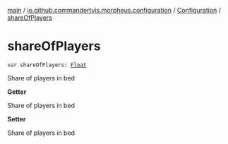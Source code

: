 [main](../../index.md) / [io.github.commandertvis.morpheus.configuration](../index.md) / [Configuration](index.md) / [shareOfPlayers](./share-of-players.md)

# shareOfPlayers

`var shareOfPlayers: `[`Float`](https://kotlinlang.org/api/latest/jvm/stdlib/kotlin/-float/index.html)

Share of players in bed

**Getter**

Share of players in bed

**Setter**

Share of players in bed

